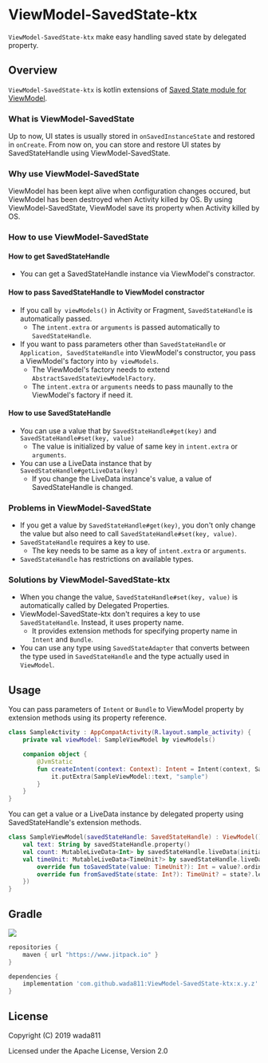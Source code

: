 ViewModel-SavedState-ktx
=====

`ViewModel-SavedState-ktx` make easy handling saved state by delegated property.

## Overview

`ViewModel-SavedState-ktx` is kotlin extensions of [Saved State module for ViewModel](https://developer.android.com/topic/libraries/architecture/viewmodel-savedstate).

### What is ViewModel-SavedState
Up to now, UI states is usually stored in `onSavedInstanceState` and restored in `onCreate`.
From now on, you can store and restore UI states by SavedStateHandle using ViewModel-SavedState.

### Why use ViewModel-SavedState
ViewModel has been kept alive when configuration changes occured, but ViewModel has been destroyed when Activity killed by OS.
By using ViewModel-SavedState, ViewModel save its property when Activity killed by OS.

### How to use ViewModel-SavedState

#### How to get SavedStateHandle
- You can get a SavedStateHandle instance via ViewModel's constractor.

#### How to pass SavedStateHandle to ViewModel constractor
- If you call `by viewModels()` in Activity or Fragment, `SavedStateHandle` is automatically passed.
    - The `intent.extra` or `arguments` is passed automatically to `SavedStateHandle`.
- If you want to pass parameters other than `SavedStateHandle` or `Application, SavedStateHandle` into ViewModel's constructor, you pass a ViewModel's factory into `by viewModels`.
    - The ViewModel's factory needs to extend `AbstractSavedStateViewModelFactory`.
    - The `intent.extra` or `arguments` needs to pass maunally to the ViewModel's factory if need it.

#### How to use SavedStateHandle
- You can use a value that by `SavedStateHandle#get(key)` and `SavedStateHandle#set(key, value)`
    - The value is initialized by value of same key in `intent.extra` or `arguments`.
- You can use a LiveData instance that by `SavedStateHandle#getLiveData(key)`
    - If you change the LiveData instance's value, a value of SavedStateHandle is changed.

### Problems in ViewModel-SavedState
- If you get a value by `SavedStateHandle#get(key)`, you don't only change the value but also need to call `SavedStateHandle#set(key, value)`.
- `SavedStateHandle` requires a key to use.
    - The key needs to be same as a key of `intent.extra` or `arguments`.
- `SavedStateHandle` has restrictions on available types.

### Solutions by ViewModel-SavedState-ktx
- When you change the value, `SavedStateHandle#set(key, value)` is automatically called by Delegated Properties.
- ViewModel-SavedState-ktx don't requires a key to use `SavedStateHandle`. Instead, it uses property name.
    - It provides extension methods for specifying property name in `Intent` and `Bundle`.
- You can use any type using `SavedStateAdapter` that converts between the type used in `SavedStateHandle` and the type actually used in `ViewModel`.

## Usage

You can pass parameters of `Intent` or `Bundle` to ViewModel property by extension methods using its property reference.

```kotlin
class SampleActivity : AppCompatActivity(R.layout.sample_activity) {
    private val viewModel: SampleViewModel by viewModels()

    companion object {
        @JvmStatic
        fun createIntent(context: Context): Intent = Intent(context, SampleActivity::class.java).also {
            it.putExtra(SampleViewModel::text, "sample")
        }
    }
}
```

You can get a value or a LiveData instance by delegated property using SavedStateHandle's extension methods.

```kotlin
class SampleViewModel(savedStateHandle: SavedStateHandle) : ViewModel() {
    val text: String by savedStateHandle.property()
    val count: MutableLiveData<Int> by savedStateHandle.liveData(initialValue = 0)
    val timeUnit: MutableLiveData<TimeUnit?> by savedStateHandle.liveData(object : SavedStateAdapter<TimeUnit?, Int?> {
        override fun toSavedState(value: TimeUnit?): Int = value?.ordinal
        override fun fromSavedState(state: Int?): TimeUnit? = state?.let { TimeUnit.values()[it] }
    })
}
```

## Gradle

[![](https://jitpack.io/v/wada811/ViewModel-SavedState-ktx.svg)](https://jitpack.io/#wada811/ViewModel-SavedState-ktx)

```groovy
repositories {
    maven { url "https://www.jitpack.io" }
}

dependencies {
    implementation 'com.github.wada811:ViewModel-SavedState-ktx:x.y.z'
}
```

## License

Copyright (C) 2019 wada811

Licensed under the Apache License, Version 2.0

